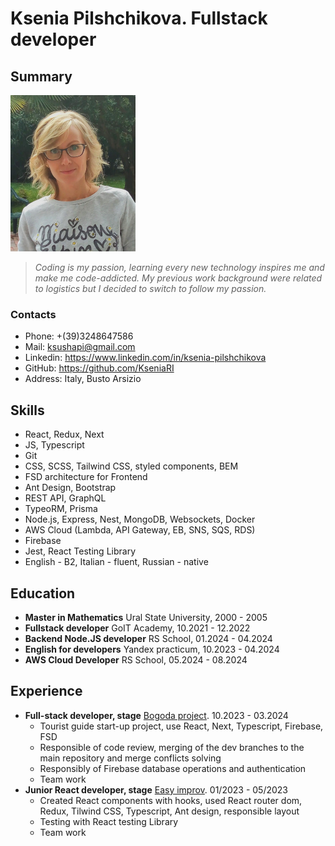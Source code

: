 # Ksenia Pilshchikova. Fullstack developer

## Summary

<img src="assets/images/portrait.jpeg" alt="portrait picture" width="200" height="250">

> *Coding is my passion, learning every new technology inspires me and make me code-addicted. My previous work background were related to logistics but I decided to switch to follow my passion.*

### Contacts

- Phone: +(39)3248647586
- Mail: ksushapi@gmail.com
- Linkedin: https://www.linkedin.com/in/ksenia-pilshchikova
- GitHub: https://github.com/KseniaRI
- Address: Italy, Busto Arsizio

## Skills

- React, Redux, Next
- JS, Typescript
- Git
- CSS, SCSS, Tailwind CSS, styled components, BEM
- FSD architecture for Frontend
- Ant Design, Bootstrap
- REST API,  GraphQL
- TypeoRM, Prisma
- Node.js, Express, Nest, MongoDB, Websockets, Docker
- AWS Cloud (Lambda, API Gateway, EB, SNS, SQS, RDS)
- Firebase
- Jest, React Testing Library
- English - B2, Italian - fluent, Russian - native


## Education

- **Master in Mathematics**
    Ural State University, 2000 - 2005
- **Fullstack  developer**
    GoIT Academy, 10.2021 - 12.2022
- **Backend Node.JS developer**
    RS School, 01.2024 - 04.2024
- **English for developers**
    Yandex practicum,  10.2023 - 04.2024
- **AWS Cloud Developer**
    RS School, 05.2024 - 08.2024

## Experience

- **Full-stack developer, stage** [Bogoda project](https://guider.pro/). 10.2023 - 03.2024
    - Tourist guide  start-up project, use React, Next, Typescript, Firebase, FSD
    - Responsible of code review,   merging of the dev branches to the main repository and merge conflicts solving
    - Responsibly of Firebase database operations and authentication 
    - Team work
- **Junior React developer, stage** [Easy improv](https://easy-improv.com/). 01/2023 - 05/2023
    - Created React components with hooks, used React router dom, Redux, Tilwind CSS, Typescript, Ant design, responsible layout
    - Testing with React testing Library
    - Team work



